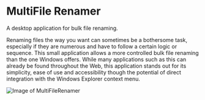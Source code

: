 # MultiFile Renamer
A desktop application for bulk file renaming.

Renaming files the way you want can sometimes be a bothersome task, especially if they are numerous and have to follow a certain logic or sequence. This small application allows a more controlled bulk file renaming than the one Windows offers. While many applications such as this can already be found throughout the Web, this application stands out for its simplicity, ease of use and accessibility though the potential of direct integration with the Windows Explorer context menu.

![Image of MultiFileRenamer](http://spontaneouscoders.com/assets/images/MultiFileRenamer-Featured.jpg)
